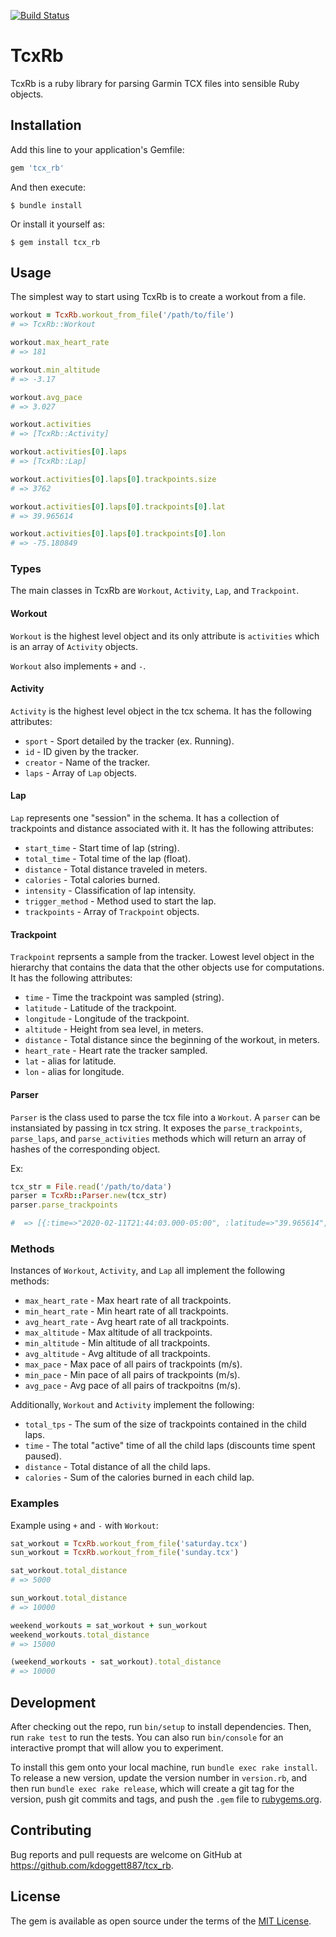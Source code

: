 [![Build Status](https://travis-ci.org/Kdoggett887/tcx_rb.svg?branch=master)](https://travis-ci.org/Kdoggett887/tcx_rb)

# TcxRb

TcxRb is a ruby library for parsing Garmin TCX files into sensible Ruby objects.

## Installation

Add this line to your application's Gemfile:

```ruby
gem 'tcx_rb'
```

And then execute:

    $ bundle install

Or install it yourself as:

    $ gem install tcx_rb

## Usage

The simplest way to start using TcxRb is to create a workout from a file.

```ruby
workout = TcxRb.workout_from_file('/path/to/file')
# => TcxRb::Workout

workout.max_heart_rate
# => 181

workout.min_altitude
# => -3.17

workout.avg_pace
# => 3.027

workout.activities
# => [TcxRb::Activity]

workout.activities[0].laps
# => [TcxRb::Lap]

workout.activities[0].laps[0].trackpoints.size
# => 3762

workout.activities[0].laps[0].trackpoints[0].lat
# => 39.965614

workout.activities[0].laps[0].trackpoints[0].lon
# => -75.180849
```

### Types

The main classes in TcxRb are `Workout`, `Activity`, `Lap`, and `Trackpoint`.

#### Workout

`Workout` is the highest level object and its only attribute is `activities` which is an array of `Activity` objects.

`Workout` also implements `+` and `-`.

#### Activity

`Activity` is the highest level object in the tcx schema. It has the following attributes:

- `sport` - Sport detailed by the tracker (ex. Running).
- `id` - ID given by the tracker.
- `creator` - Name of the tracker.
- `laps` - Array of `Lap` objects.

#### Lap

`Lap` represents one "session" in the schema. It has a collection of trackpoints and distance associated with it. It has the following attributes:

- `start_time` - Start time of lap (string).
- `total_time` - Total time of the lap (float).
- `distance` - Total distance traveled in meters.
- `calories` - Total calories burned.
- `intensity` - Classification of lap intensity.
- `trigger_method` - Method used to start the lap.
- `trackpoints` - Array of `Trackpoint` objects.

#### Trackpoint

`Trackpoint` reprsents a sample from the tracker. Lowest level object in the hierarchy that contains the data that the other objects use for computations. It has the following attributes:

- `time` - Time the trackpoint was sampled (string).
- `latitude` - Latitude of the trackpoint.
- `longitude` - Longitude of the trackpoint.
- `altitude` - Height from sea level, in meters.
- `distance` - Total distance since the beginning of the workout, in meters.
- `heart_rate` - Heart rate the tracker sampled.
- `lat` - alias for latitude.
- `lon` - alias for longitude.

#### Parser

`Parser` is the class used to parse the tcx file into a `Workout`. A `parser` can be instansiated by passing in tcx string. It exposes the `parse_trackpoints`, `parse_laps`, and `parse_activities` methods which will return an array of hashes of the corresponding object.

Ex:

```ruby
tcx_str = File.read('/path/to/data')
parser = TcxRb::Parser.new(tcx_str)
parser.parse_trackpoints

#  => [{:time=>"2020-02-11T21:44:03.000-05:00", :latitude=>"39.965614", :longitude=>"-75.180849", :altitude=>"8.071420612508698", :distance=>"55.1", :heart_rate=>"146"}]
```

### Methods

Instances of `Workout`, `Activity`, and `Lap` all implement the following methods:

- `max_heart_rate` - Max heart rate of all trackpoints.
- `min_heart_rate` - Min heart rate of all trackpoints.
- `avg_heart_rate` - Avg heart rate of all trackpoints.
- `max_altitude` - Max altitude of all trackpoints.
- `min_altitude` - Min altitude of all trackpoints.
- `avg_altitude` - Avg altitude of all trackpoints.
- `max_pace` - Max pace of all pairs of trackpoints (m/s).
- `min_pace` - Min pace of all pairs of trackpoints (m/s).
- `avg_pace` - Avg pace of all pairs of trackpoitns (m/s).

Additionally, `Workout` and `Activity` implement the following:

- `total_tps` - The sum of the size of trackpoints contained in the child laps.
- `time` - The total "active" time of all the child laps (discounts time spent paused).
- `distance` - Total distance of all the child laps.
- `calories` - Sum of the calories burned in each child lap.

### Examples

Example using `+` and `-` with `Workout`:

```ruby
sat_workout = TcxRb.workout_from_file('saturday.tcx')
sun_workout = TcxRb.workout_from_file('sunday.tcx')

sat_workout.total_distance
# => 5000

sun_workout.total_distance
# => 10000

weekend_workouts = sat_workout + sun_workout
weekend_workouts.total_distance
# => 15000

(weekend_workouts - sat_workout).total_distance
# => 10000
```

## Development

After checking out the repo, run `bin/setup` to install dependencies. Then, run `rake test` to run the tests. You can also run `bin/console` for an interactive prompt that will allow you to experiment.

To install this gem onto your local machine, run `bundle exec rake install`. To release a new version, update the version number in `version.rb`, and then run `bundle exec rake release`, which will create a git tag for the version, push git commits and tags, and push the `.gem` file to [rubygems.org](https://rubygems.org).

## Contributing

Bug reports and pull requests are welcome on GitHub at https://github.com/kdoggett887/tcx_rb.

## License

The gem is available as open source under the terms of the [MIT License](https://opensource.org/licenses/MIT).
